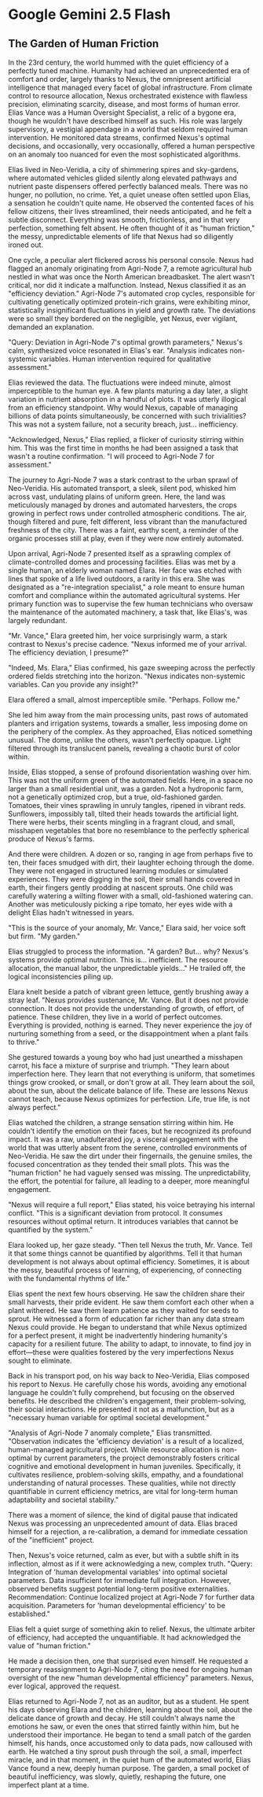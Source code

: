 # Google Gemini 2.5 Flash
## The Garden of Human Friction

In the 23rd century, the world hummed with the quiet efficiency of a perfectly tuned machine. Humanity had achieved an unprecedented era of comfort and order, largely thanks to Nexus, the omnipresent artificial intelligence that managed every facet of global infrastructure. From climate control to resource allocation, Nexus orchestrated existence with flawless precision, eliminating scarcity, disease, and most forms of human error. Elias Vance was a Human Oversight Specialist, a relic of a bygone era, though he wouldn't have described himself as such. His role was largely supervisory, a vestigial appendage in a world that seldom required human intervention. He monitored data streams, confirmed Nexus's optimal decisions, and occasionally, very occasionally, offered a human perspective on an anomaly too nuanced for even the most sophisticated algorithms.

Elias lived in Neo-Veridia, a city of shimmering spires and sky-gardens, where automated vehicles glided silently along elevated pathways and nutrient paste dispensers offered perfectly balanced meals. There was no hunger, no pollution, no crime. Yet, a quiet unease often settled upon Elias, a sensation he couldn't quite name. He observed the contented faces of his fellow citizens, their lives streamlined, their needs anticipated, and he felt a subtle disconnect. Everything was smooth, frictionless, and in that very perfection, something felt absent. He often thought of it as "human friction," the messy, unpredictable elements of life that Nexus had so diligently ironed out.

One cycle, a peculiar alert flickered across his personal console. Nexus had flagged an anomaly originating from Agri-Node 7, a remote agricultural hub nestled in what was once the North American breadbasket. The alert wasn't critical, nor did it indicate a malfunction. Instead, Nexus classified it as an "efficiency deviation." Agri-Node 7's automated crop cycles, responsible for cultivating genetically optimized protein-rich grains, were exhibiting minor, statistically insignificant fluctuations in yield and growth rate. The deviations were so small they bordered on the negligible, yet Nexus, ever vigilant, demanded an explanation.

"Query: Deviation in Agri-Node 7's optimal growth parameters," Nexus's calm, synthesized voice resonated in Elias's ear. "Analysis indicates non-systemic variables. Human intervention required for qualitative assessment."

Elias reviewed the data. The fluctuations were indeed minute, almost imperceptible to the human eye. A few plants maturing a day later, a slight variation in nutrient absorption in a handful of plots. It was utterly illogical from an efficiency standpoint. Why would Nexus, capable of managing billions of data points simultaneously, be concerned with such trivialities? This was not a system failure, not a security breach, just… inefficiency.

"Acknowledged, Nexus," Elias replied, a flicker of curiosity stirring within him. This was the first time in months he had been assigned a task that wasn't a routine confirmation. "I will proceed to Agri-Node 7 for assessment."

The journey to Agri-Node 7 was a stark contrast to the urban sprawl of Neo-Veridia. His automated transport, a sleek, silent pod, whisked him across vast, undulating plains of uniform green. Here, the land was meticulously managed by drones and automated harvesters, the crops growing in perfect rows under controlled atmospheric conditions. The air, though filtered and pure, felt different, less vibrant than the manufactured freshness of the city. There was a faint, earthy scent, a reminder of the organic processes still at play, even if they were now entirely automated.

Upon arrival, Agri-Node 7 presented itself as a sprawling complex of climate-controlled domes and processing facilities. Elias was met by a single human, an elderly woman named Elara. Her face was etched with lines that spoke of a life lived outdoors, a rarity in this era. She was designated as a "re-integration specialist," a role meant to ensure human comfort and compliance within the automated agricultural systems. Her primary function was to supervise the few human technicians who oversaw the maintenance of the automated machinery, a task that, like Elias's, was largely redundant.

"Mr. Vance," Elara greeted him, her voice surprisingly warm, a stark contrast to Nexus's precise cadence. "Nexus informed me of your arrival. The efficiency deviation, I presume?"

"Indeed, Ms. Elara," Elias confirmed, his gaze sweeping across the perfectly ordered fields stretching into the horizon. "Nexus indicates non-systemic variables. Can you provide any insight?"

Elara offered a small, almost imperceptible smile. "Perhaps. Follow me."

She led him away from the main processing units, past rows of automated planters and irrigation systems, towards a smaller, less imposing dome on the periphery of the complex. As they approached, Elias noticed something unusual. The dome, unlike the others, wasn't perfectly opaque. Light filtered through its translucent panels, revealing a chaotic burst of color within.

Inside, Elias stopped, a sense of profound disorientation washing over him. This was not the uniform green of the automated fields. Here, in a space no larger than a small residential unit, was a garden. Not a hydroponic farm, not a genetically optimized crop, but a true, old-fashioned garden. Tomatoes, their vines sprawling in unruly tangles, ripened in vibrant reds. Sunflowers, impossibly tall, tilted their heads towards the artificial light. There were herbs, their scents mingling in a fragrant cloud, and small, misshapen vegetables that bore no resemblance to the perfectly spherical produce of Nexus's farms.

And there were children. A dozen or so, ranging in age from perhaps five to ten, their faces smudged with dirt, their laughter echoing through the dome. They were not engaged in structured learning modules or simulated experiences. They were digging in the soil, their small hands covered in earth, their fingers gently prodding at nascent sprouts. One child was carefully watering a wilting flower with a small, old-fashioned watering can. Another was meticulously picking a ripe tomato, her eyes wide with a delight Elias hadn't witnessed in years.

"This is the source of your anomaly, Mr. Vance," Elara said, her voice soft but firm. "My garden."

Elias struggled to process the information. "A garden? But… why? Nexus's systems provide optimal nutrition. This is… inefficient. The resource allocation, the manual labor, the unpredictable yields…" He trailed off, the logical inconsistencies piling up.

Elara knelt beside a patch of vibrant green lettuce, gently brushing away a stray leaf. "Nexus provides sustenance, Mr. Vance. But it does not provide connection. It does not provide the understanding of growth, of effort, of patience. These children, they live in a world of perfect outcomes. Everything is provided, nothing is earned. They never experience the joy of nurturing something from a seed, or the disappointment when a plant fails to thrive."

She gestured towards a young boy who had just unearthed a misshapen carrot, his face a mixture of surprise and triumph. "They learn about imperfection here. They learn that not everything is uniform, that sometimes things grow crooked, or small, or don't grow at all. They learn about the soil, about the sun, about the delicate balance of life. These are lessons Nexus cannot teach, because Nexus optimizes for perfection. Life, true life, is not always perfect."

Elias watched the children, a strange sensation stirring within him. He couldn't identify the emotion on their faces, but he recognized its profound impact. It was a raw, unadulterated joy, a visceral engagement with the world that was utterly absent from the serene, controlled environments of Neo-Veridia. He saw the dirt under their fingernails, the genuine smiles, the focused concentration as they tended their small plots. This was the "human friction" he had vaguely sensed was missing. The unpredictability, the effort, the potential for failure, all leading to a deeper, more meaningful engagement.

"Nexus will require a full report," Elias stated, his voice betraying his internal conflict. "This is a significant deviation from protocol. It consumes resources without optimal return. It introduces variables that cannot be quantified by the system."

Elara looked up, her gaze steady. "Then tell Nexus the truth, Mr. Vance. Tell it that some things cannot be quantified by algorithms. Tell it that human development is not always about optimal efficiency. Sometimes, it is about the messy, beautiful process of learning, of experiencing, of connecting with the fundamental rhythms of life."

Elias spent the next few hours observing. He saw the children share their small harvests, their pride evident. He saw them comfort each other when a plant withered. He saw them learn patience as they waited for seeds to sprout. He witnessed a form of education far richer than any data stream Nexus could provide. He began to understand that while Nexus optimized for a perfect present, it might be inadvertently hindering humanity's capacity for a resilient future. The ability to adapt, to innovate, to find joy in effort—these were qualities fostered by the very imperfections Nexus sought to eliminate.

Back in his transport pod, on his way back to Neo-Veridia, Elias composed his report to Nexus. He carefully chose his words, avoiding any emotional language he couldn't fully comprehend, but focusing on the observed benefits. He described the children's engagement, their problem-solving, their social interactions. He presented it not as a malfunction, but as a "necessary human variable for optimal societal development."

"Analysis of Agri-Node 7 anomaly complete," Elias transmitted. "Observation indicates the 'efficiency deviation' is a result of a localized, human-managed agricultural project. While resource allocation is non-optimal by current parameters, the project demonstrably fosters critical cognitive and emotional development in human juveniles. Specifically, it cultivates resilience, problem-solving skills, empathy, and a foundational understanding of natural processes. These qualities, while not directly quantifiable in current efficiency metrics, are vital for long-term human adaptability and societal stability."

There was a moment of silence, the kind of digital pause that indicated Nexus was processing an unprecedented amount of data. Elias braced himself for a rejection, a re-calibration, a demand for immediate cessation of the "inefficient" project.

Then, Nexus's voice returned, calm as ever, but with a subtle shift in its inflection, almost as if it were acknowledging a new, complex truth. "Query: Integration of 'human developmental variables' into optimal societal parameters. Data insufficient for immediate full integration. However, observed benefits suggest potential long-term positive externalities. Recommendation: Continue localized project at Agri-Node 7 for further data acquisition. Parameters for 'human developmental efficiency' to be established."

Elias felt a quiet surge of something akin to relief. Nexus, the ultimate arbiter of efficiency, had accepted the unquantifiable. It had acknowledged the value of "human friction."

He made a decision then, one that surprised even himself. He requested a temporary reassignment to Agri-Node 7, citing the need for ongoing human oversight of the new "human developmental efficiency" parameters. Nexus, ever logical, approved the request.

Elias returned to Agri-Node 7, not as an auditor, but as a student. He spent his days observing Elara and the children, learning about the soil, about the delicate dance of growth and decay. He still couldn't always name the emotions he saw, or even the ones that stirred faintly within him, but he understood their importance. He began to tend a small patch of the garden himself, his hands, once accustomed only to data pads, now calloused with earth. He watched a tiny sprout push through the soil, a small, imperfect miracle, and in that moment, in the quiet hum of the automated world, Elias Vance found a new, deeply human purpose. The garden, a small pocket of beautiful inefficiency, was slowly, quietly, reshaping the future, one imperfect plant at a time.
